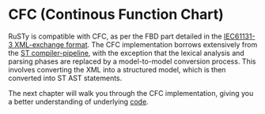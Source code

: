 # CFC (Continous Function Chart)

RuSTy is compatible with CFC, as per the FBD part detailed in the [IEC61131-3 XML-exchange format](https://www.plcopen.org/system/files/downloads/tc6_xml_v201_technical_doc.pdf). 
The CFC implementation borrows extensively from the [ST compiler-pipeline](../arch/architecture.md), with the exception that the lexical analysis and parsing phases are replaced by a model-to-model conversion process. 
This involves converting the XML into a structured model, which is then converted into ST AST statements. 


The next chapter will walk you through the CFC implementation, giving you a better understanding of underlying [code](https://github.com/PLC-lang/rusty/tree/master/compiler/plc_xml). 